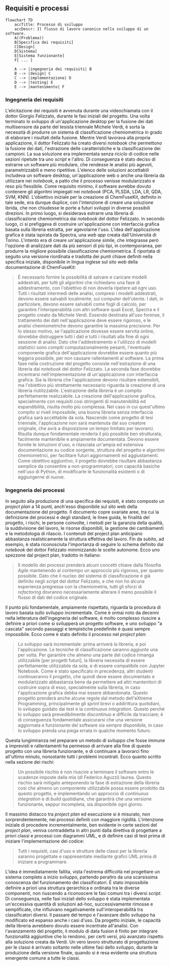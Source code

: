 ## Requisiti e processi

```mermaid
flowchart TD
    accTitle: Processo di sviluppo
    accDescr: Il flusso di lavoro canonico nello sviluppo di un software.
    A((Problema))
    B[Specifica dei requisiti]
    C[Design]
    D[Sistema]
    E[Sistema funzionante]
    F[ ... ]

    A --> |ingegneria dei requisiti| B
    B --> |design| C
    C --> |implementazione| D
    D --> |testing| E
    E --> |mantenimento| F
```

### Ingegneria dei requisiti

L'elicitazione dei requisiti è avvenuta durante una videochiamata con il dottor Giorgio Felizzato, durante le fasi iniziali del progetto. Una volta terminato lo sviluppo di un'applicazione desktop per la fusione dei dati multisensore da parte del tesista triennale Michele Verdi, è sorta la necessità di produrre un sistema di classificazione chemiometrica in grado di elaborare i risultati della fusione. Mentre Verdi lavorava alla propria applicazione, il dottor Felizzato ha creato diversi *notebook* che permettono la fusione dei dati, l'estrazione delle caratteristiche e la classificazione dei campioni. La sua soluzione era implementata senza riciclo di codice nelle sezioni ripetute tra uno *script* e l'altro. Di conseguenza è stato deciso di estrarne un software più modulare, che rendesse le analisi più agevoli, parametrizzabili e meno ripetitive. L'elenco delle soluzioni accettabili includeva un software desktop, un'applicazione web o anche una libreria da utilizzare nei *notebook*, a patto che il processo venisse modularizzato e reso più flessibile. Come requisito minimo, il software avrebbe dovuto contenere gli algoritmi impiegati nei *notebook* (PCA, PLSDA, LDA, LR, QDA, SVM, KNN). L'obiettivo iniziale per la creazione di ChemFuseKit, definito in tale sede, era dunque duplice, con l'intenzione di creare una soluzione ibrida, che non chiudesse le porte a futuri sviluppi in diverse possibili direzioni. In primo luogo, si desiderava estrarre una libreria di classificazione chemiometrica dai *notebook* del dottor Felizzato. In secondo luogo, ci si prefiggeva di costruire un'applicazione con interfaccia grafica basata sulla libreria estratta, per agevolarne l'uso. L'idea dell'applicazione grafica è stata ispirata da Spectra, una *web app* creata dall'Università di Torino. L'intento era di creare un'applicazione simile, che integrasse però l'opzione di analizzare dati da più sensori di più tipi, in contemporanea, per produrre la migliore possibile classificazione chemiometrica. È riportata di seguito una versione riordinata e tradotta dei punti chiave definiti nella specifica iniziale, disponibile in lingua inglese sul sito *web* della documentazione di ChemFuseKit:

> È necessario fornire la possibilità di salvare e caricare modelli addestrati, per tutti gli algoritmi che richiedano una fase di addestramento, con l'obiettivo di non doverla ripetere ad ogni uso. Tutti i risultati intermedi delle analisi, compresi i modelli addestrati, devono essere salvabili localmente, sul computer dell'utente. I dati, in particolare, devono essere salvabili come fogli di calcolo, per garantire l'interoperabilità con altri software quali Excel, Spectra e il progetto creato da Michele Verdi. Essendo destinata all'uso forense, il trattamento dei dati nell'applicazione deve essere rigoroso, e le analisi chemiometriche devono garantire la massima precisione. Per lo stesso motivo, se l'applicazione dovesse essere servita online, dovrebbe distruggere tutti i dati e tutti i risultati alla fine di ogni sessione di analisi. Dato che l'addestramento e l'utilizzo di modelli statistici sono compiti computazionalmente pesanti, l'eventuale componente grafica dell'applicazione dovrebbe essere quanto più leggera possibile, per non causare rallentamenti al software. La prima fase nella costruzione del progetto consiste nell'estrazione di una libreria dai *notebook* del dottor Felizzato. La seconda fase dovrebbe incentrarsi nell'implementazione di un'applicazione con interfaccia grafica. Sia la libreria che l'applicazione devono risultare estensibili, ma l'obiettivo più strettamente necessario riguarda la creazione di una libreria riutilizzabile. L'estrazione della libreria è un compito perfettamente realizzabile. La creazione dell'applicazione grafica, specialmente con requisiti così stringenti di manutenibilità ed espandibilità, risulta molto più complessa. Nel caso in cui quest'ultimo compito si riveli impossibile, una buona libreria senza interfaccia grafica sarà accettabile da sola. Nascendo come progetto di tesi triennale, l'applicazione non sarà mantenuta dal suo creatore originale, che avrà a disposizione un tempo limitato per lavorarci. Risulta dunque fondamentale renderla il più possibile ben strutturata, facilmente mantenibile e ampiamente documentata. Devono essere fornite le istruzioni d'uso, e rilasciata un'ampia ed estensiva documentazione su codice sorgente, struttura del progetto e algoritmi chemiometrici, per facilitare futuri aggiornamenti ed aggiustamenti. Come obiettivo aggiuntivo, il progetto dovrebbe risultare abbastanza semplice da consentire a non-programmatori, con capacità basiche nell'uso di Python, di modificarle le funzionalità esistenti o di aggiungerne di nuove.


### Ingegneria dei processi

In seguito alla produzione di una specifica dei requisiti, è stato composto un *project plan* a 14 punti, anch'esso disponibile sul sito web della documentazione del progetto. Il documento copre svariate aree, tra cui la definizione dei processi e degli standard, le linee guida, le finalità del progetto, i rischi, le persone coinvolte, i metodi per la garanzia della qualità, la suddivisione del lavoro, le risorse disponibili, la gestione dei cambiamenti e la metodologia di rilascio. I contenuti del project plan anticipano abbastanza realisticamente la struttura effettiva del lavoro. Fin da subito, ad esempio, è stata riconosciuta l'importanza di seguire lo schema definito dai *notebook* del dottor Felizzato minimizzando le scelte autonome. Ecco uno spezzone dal project plan, tradotto in italiano:

> Il modello dei processi prenderà alcuni concetti chiave dalla filosofia *Agile* mantenendo al contempo un approccio più rigoroso, per quanto possibile. Dato che il nucleo del sistema di classificazione è già definito negli *script* del dottor Felizzato, e che non ho alcuna esperienza pregressa con la chemiometria, tutti gli sforzi di *refactoring* dovranno necessariamente alterare il meno possibile il flusso di dati del codice originale.

Il punto più fondamentale, ampiamente rispettato, riguarda la procedura di lavoro basata sullo sviluppo incrementale. Come è ormai noto da decenni nella letteratura dell'ingegneria del software, è molto complesso riuscire a definire a priori come si svilupperà un progetto software, e uno sviluppo "a cascata" secondo passaggi e tempistiche predefinite è quasi sempre impossibile. Ecco come è stato definito il processo nel *project plan*:

> Lo sviluppo sarà incrementale: prima arriverà la libreria, e poi l'applicazione. Le tecniche di classificazione saranno aggiunte una per volta. Per garantire che almeno una parte del codice rimanga utilizzabile [per progetti futuri], la libreria necessita di essere perfettamente utilizzabile da sola, e di essere compatibile con Jupyter Notebook. Come è stato specificato in precedenza, altri studenti continueranno il progetto, che quindi deve essere documentato e modularizzato abbastanza bene da permettere ad altri mantenitori di costruire sopra di esso, specialmente sulla libreria, in caso l'applicazione grafica debba mai essere abbandonata.
Questo progetto prenderà anche alcune regole dal metodo dell'eXtreme Programming, principalmente gli *sprint* brevi o addirittura quotidiani, lo sviluppo guidato dai test e la *continuous integration*. Questo perché lo sviluppo sarà prevedibilmente discontinuo e difficile da tracciare; è di conseguenza fondamentale assicurarsi che una versione aggiornata e funzionante del software sia sempre disponibile, in caso lo sviluppo prenda una piega errata in qualche momento futuro.

Questa lungimiranza nel preparare un metodo di sviluppo che fosse immune a imprevisti e rallentamenti ha permesso di arrivare alla fine di questo progetto con una libreria funzionante, e di continuare a lavorarci fino all'ultimo minuto, nonostante tutti i problemi incontrati. Ecco quanto scritto nella sezione dei rischi:

> Un possibile rischio è non riuscire a terminare il software entro le scadenze imposte dalla mia (di Federico Aguzzi) laurea. Questo rischio sarà mitigato anteponendo la fase di estrazione della libreria così che almeno un componente utilizzabile possa essere prodotto da questo progetto, e implementando un approccio di *continuous integration* e di *build* quotidiane, che garantirà che una versione funzionante, seppur incompleta, sia disponibile ogni giorno.

Il massimo distacco tra *project plan* ed esecuzione si è misurato, non sorprendentemente, nei processi definiti con maggiore rigidità. L'intenzione iniziale di procedere incrementalmente, ben evidente in certe sezioni del *project plan*, veniva contraddetta in altri punti dalla direttiva di progettare a priori classi e processi con diagrammi UML, e di definire casi di test prima di iniziare l'implementazione del codice:

> Tutti i requisiti, casi d'uso e strutture delle classi per la libreria saranno progettate e rappresentate mediante grafici UML prima di iniziare a programmare.

L'idea è immediatamente fallita, vista l'estrema difficoltà nel progettare un sistema completo a inizio sviluppo, partendo peraltro da una scarsissima conoscenza del funzionamento dei classificatori. È stato impossibile definire a priori una struttura gerarchica e ordinata tra le diverse componenti, non riuscendo a riconoscere le fasi comuni tra i diversi *script*. Di conseguenza, nelle fasi iniziali dello sviluppo è stata implementata un'eccessiva quantità di soluzioni ad-hoc, successivamente rimosse e semplificate, che influivano negativamente sull'interoperabilità tra classificatori diversi. Il passare del tempo e l'avanzare dello sviluppo ha modificato ed espanso anche i casi d'uso. Da progetto iniziale, le capacità della libreria avrebbero dovuto essere incentrate all'analisi. Con l'avanzamento del progetto, il modulo di data fusion è finito per integrare funzionalità aggiuntive che lo rendono, per certi versi, più avanzato rispetto alla soluzione creata da Verdi. Un vero lavoro strutturato di progettazione per le classi è arrivato soltanto nelle ultime fasi dello sviluppo, durante la produzione della versione finale, quando si è resa evidente una struttura emergente comune a tutte le classi.
